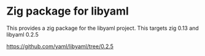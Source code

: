 # Zig package for libyaml

This provides a zig package for the libyaml project.
This targets zig 0.13 and libyaml 0.2.5

https://github.com/yaml/libyaml/tree/0.2.5

